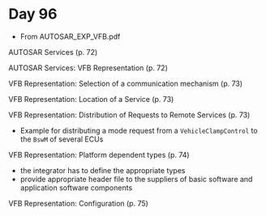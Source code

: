 # Day 96

* From AUTOSAR\_EXP\_VFB.pdf

AUTOSAR Services (p. 72)

AUTOSAR Services: VFB Representation (p. 72)

VFB Representation: Selection of a communication mechanism (p. 73)

VFB Representation: Location of a Service (p. 73)

VFB Representation: Distribution of Requests to Remote Services (p. 73)
* Example for distributing a mode request from a `VehicleClampControl` to the `BswM` of several ECUs

VFB Representation: Platform dependent types (p. 74)
* the integrator has to define the appropriate types
* provide appropriate header file to the suppliers of basic software and application software components

VFB Representation: Configuration (p. 75)
